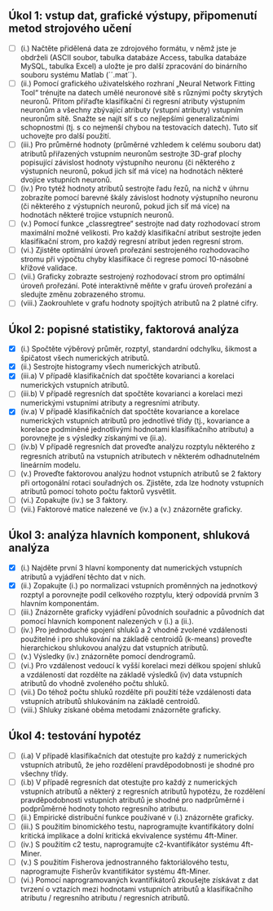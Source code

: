 ## Úkol 1: vstup dat, grafické výstupy, připomenutí metod strojového učení

- [ ] (i.) Načtěte přidělená data ze zdrojového formátu, v němž jste je obdrželi (ASCII soubor, tabulka databáze Access, tabulka databáze MySQL, tabulka Excel) a uložte je pro další zpracování do binárního souboru systému Matlab (´´.mat´´).
- [ ] (ii.) Pomocí grafického uživatelského rozhraní „Neural Network Fitting Tool“ trénujte na datech umělé neuronové sítě s různými počty skrytých neuronů. Přitom přiřaďte klasifikační či regresní atributy výstupním neuronům a všechny zbývající atributy (vstupní atributy) vstupním neuronům sítě. Snažte se najít síť s co nejlepšími generalizačními schopnostmi (tj. s co nejmenší chybou na testovacích datech). Tuto síť uchovejte pro další použití.
- [ ] (iii.) Pro průměrné hodnoty (průměrné vzhledem k celému souboru dat) atributů přiřazených vstupním neuronům sestrojte 3D-graf plochy popisující závislost hodnoty výstupního neuronu (či některého z výstupních neuronů, pokud jich síť má více) na hodnotách některé dvojice vstupních neuronů.
- [ ] (iv.) Pro tytéž hodnoty atributů sestrojte řadu řezů, na nichž v úhrnu zobrazíte pomocí barevné škály závislost hodnoty výstupního neuronu (či některého z výstupních neuronů, pokud jich síť má více) na hodnotách některé trojice vstupních neuronů.
- [ ] (v.) Pomocí funkce „classregtree“ sestrojte nad daty rozhodovací strom maximální možné velikosti. Pro každý klasifikační atribut sestrojte jeden klasifikační strom, pro každý regresní atribut jeden regresní strom.
- [ ] (vi.) Zjistěte optimální úroveň prořezání sestrojeného rozhodovacího stromu při výpočtu chyby klasifikace či regrese pomocí 10-násobné křížové validace.
- [ ] (vii.) Graficky zobrazte sestrojený rozhodovací strom pro optimální úroveň prořezání. Poté interaktivně měňte v grafu úroveň prořezání a sledujte změnu zobrazeného stromu.
- [ ] (viii.) Zaokrouhlete v grafu hodnoty spojitých atributů na 2 platné cifry.

## Úkol 2: popisné statistiky, faktorová analýza

- [x] (i.) Spočtěte výběrový průměr, rozptyl, standardní odchylku, šikmost a špičatost všech numerických atributů.
- [x] (ii.) Sestrojte histogramy všech numerických atributů.
- [x] (iii.a) V případě klasifikačních dat spočtěte kovarianci a korelaci numerických vstupních atributů.
- [ ] (iii.b) V případě regresních dat spočtěte kovarianci a korelaci mezi numerickými vstupními atributy a regresními atributy.
- [x] (iv.a) V případě klasifikačních dat spočtěte kovariance a korelace numerických vstupních atributů pro jednotlivé třídy (tj., kovariance a korelace podmíněné jednotlivými hodnotami klasifikačního atributu) a porovnejte je s výsledky získanými ve (ii.a).
- [ ] (iv.b) V případě regresních dat proveďte analýzu rozptylu některého z regresních atributů na vstupních atributech v některém odhadnutelném lineárním modelu.
- [ ] (v.) Proveďte faktorovou analýzu hodnot vstupních atributů se 2 faktory při ortogonální rotaci souřadných os. Zjistěte, zda lze hodnoty vstupních atributů pomocí tohoto počtu faktorů vysvětlit.
- [ ] (vi.) Zopakujte (iv.) se 3 faktory.
- [ ] (vii.) Faktorové matice nalezené ve (iv.) a (v.) znázorněte graficky.

## Úkol 3: analýza hlavních komponent, shluková analýza

- [x] (i.) Najděte první 3 hlavní komponenty dat numerických vstupních atributů a vyjádření těchto dat v nich.
- [x] (ii.) Zopakujte (i.) po normalizaci vstupních proměnných na jednotkový rozptyl a porovnejte podíl celkového rozptylu, který odpovídá prvním 3 hlavním komponentám.
- [ ] (iii.) Znázorněte graficky vyjádření původních souřadnic a původních dat pomocí hlavních komponent nalezených v (i.) a (ii.).
- [ ] (iv.) Pro jednoduché spojení shluků a 2 vhodně zvolené vzdálenosti použitelné i pro shlukování na základě centroidů (k-means) proveďte hierarchickou shlukovou analýzu dat vstupních atributů.
- [ ] (v.) Výsledky (iv.) znázorněte pomocí dendrogramů.
- [ ] (vi.) Pro vzdálenost vedoucí k vyšší korelaci mezi délkou spojení shluků a vzdáleností dat rozdělte na základě výsledků (iv) data vstupních atributů do vhodně zvoleného počtu shluků.
- [ ] (vii.) Do téhož počtu shluků rozdělte při použití téže vzdálenosti data vstupních atributů shlukováním na základě centroidů.
- [ ] (viii.) Shluky získané oběma metodami znázorněte graficky.

## Úkol 4: testování hypotéz

- [ ] (i.a) V případě klasifikačních dat otestujte pro každý z numerických vstupních atributů, že jeho rozdělení pravděpodobnosti je shodné pro všechny třídy.
- [ ] (i.b) V případě regresních dat otestujte pro každý z numerických vstupních atributů a některý z regresních atributů hypotézu, že rozdělení pravděpodobnosti vstupních atributů je shodné pro nadprůměrné i podprůměrné hodnoty tohoto regresního atributu.
- [ ] (ii.) Empirické distribuční funkce používané v (i.) znázorněte graficky.
- [ ] (iii.) S použitím binomického testu, naprogramujte kvantifikátory dolní kritická implikace a dolní kritická ekvivalence systému 4ft-Miner.
- [ ] (iv.) S použitím c2 testu, naprogramujte c2-kvantifikátor systému 4ft-Miner.
- [ ] (v.) S použitím Fisherova jednostranného faktoriálového testu, naprogramujte Fisherův kvantifikátor systému 4ft-Miner.
- [ ] (vi.) Pomocí naprogramovaných kvantifikátorů zkoušejte získávat z dat tvrzení o vztazích mezi hodnotami vstupních atributů a klasifikačního atributu / regresního atributu / regresních atributů.
